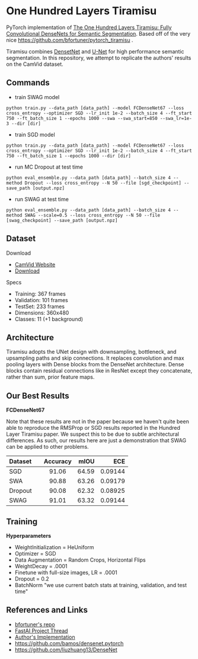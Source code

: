 # One Hundred Layers Tiramisu
PyTorch implementation of [The One Hundred Layers Tiramisu: Fully Convolutional DenseNets for Semantic Segmentation](https://arxiv.org/pdf/1611.09326). Based off of the very nice https://github.com/bfortuner/pytorch_tiramisu .

Tiramisu combines [DensetNet](https://arxiv.org/abs/1608.06993) and [U-Net](https://arxiv.org/abs/1505.04597) for high performance semantic segmentation. In this repository, we attempt to replicate the authors' results on the CamVid dataset.

## Commands

  - train SWAG model

  ```python train.py --data_path [data_path] --model FCDenseNet67 --loss cross_entropy --optimizer SGD --lr_init 1e-2 --batch_size 4 --ft_start 750 --ft_batch_size 1 --epochs 1000 --swa --swa_start=850 --swa_lr=1e-3 --dir [dir] ```

  - train SGD model
  
  ```python train.py --data_path [data_path] --model FCDenseNet67 --loss cross_entropy --optimizer SGD --lr_init 1e-2 --batch_size 4 --ft_start 750 --ft_batch_size 1 --epochs 1000 --dir [dir] ```
  
  - run MC Dropout at test time
  
  ```python eval_ensemble.py --data_path [data_path] --batch_size 4 --method Dropout --loss cross_entropy --N 50 --file [sgd_checkpoint] --save_path [output.npz] ```
  
  - run SWAG at test time
  
  ```python eval_ensemble.py --data_path [data_path] --batch_size 4 --method SWAG --scale=0.5 --loss cross_entropy --N 50 --file [swag_checkpoint] --save_path [output.npz] ```
  
## Dataset

Download

* [CamVid Website](http://mi.eng.cam.ac.uk/research/projects/VideoRec/CamVid/)
* [Download](https://github.com/alexgkendall/SegNet-Tutorial/tree/master/CamVid)

Specs

* Training: 367 frames
* Validation: 101 frames
* TestSet: 233 frames
* Dimensions: 360x480
* Classes: 11 (+1 background)

## Architecture

Tiramisu adopts the UNet design with downsampling, bottleneck, and upsampling paths and skip connections. It replaces convolution and max pooling layers with Dense blocks from the DenseNet architecture. Dense blocks contain residual connections like in ResNet except they concatenate, rather than sum, prior feature maps.

## Our Best Results

**FCDenseNet67**

Note that these results are not in the paper because we haven't quite been able to reproduce the RMSProp or SGD results reported in the Hundred Layer Tiramisu paper. We suspect this to be due to subtle architectural differences. As such, our results here are just a demonstration that SWAG can be applied to other problems.

| Dataset     | Accuracy  | mIOU     | ECE     |
| ----------- |:---------:| --------:| -------:|
| SGD         | 91.06     | 64.59    | 0.09144 |
| SWA         | 90.88     | 63.26    | 0.09179 |
| Dropout     | 90.08     | 62.32    | 0.08925 |
| SWAG        | 91.01     | 63.32    | 0.09144 |      


## Training

**Hyperparameters**

* WeightInitialization = HeUniform
* Optimizer = SGD
* Data Augmentation = Random Crops, Horizontal Flips
* WeightDecay = .0001
* Finetune with full-size images, LR = .0001
* Dropout = 0.2
* BatchNorm "we use current batch stats at training, validation, and test time"

## References and Links

* [bfortuner's repo](https://github.com/bfortuner/pytorch_tiramisu)
* [FastAI Project Thread](http://forums.fast.ai/t/one-hundred-layers-tiramisu/2266)
* [Author's Implementation](https://github.com/SimJeg/FC-DenseNet)
* https://github.com/bamos/densenet.pytorch
* https://github.com/liuzhuang13/DenseNet
